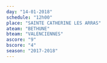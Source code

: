 ```yaml
---
day: "14-01-2018"
schedule: "12h00"
place: "SAINTE CATHERINE LES ARRAS"
ateam: "BETHUNE"
bteam: "VALENCIENNES"
ascore: "9"
bscore: "4"
season: "2017-2018"
---
```

